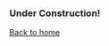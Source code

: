 ### Under Construction!
[Back to home](<https://github.com/eliu-civ/CIV-CTF-Writeups-/tree/main/PicoGym/Easy>)
